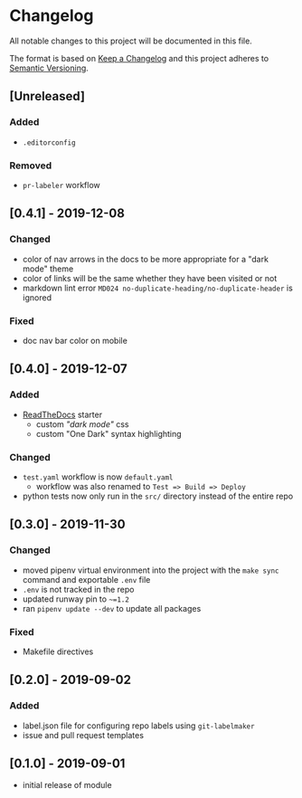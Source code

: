 # Changelog

All notable changes to this project will be documented in this file.

The format is based on [Keep a Changelog](http://keepachangelog.com/en/1.0.0/)
and this project adheres to [Semantic Versioning](http://semver.org/spec/v2.0.0.html).

## [Unreleased]

### Added

- `.editorconfig`

### Removed

- `pr-labeler` workflow

## [0.4.1] - 2019-12-08

### Changed

- color of nav arrows in the docs to be more appropriate for a "dark mode" theme
- color of links will be the same whether they have been visited or not
- markdown lint error `MD024 no-duplicate-heading/no-duplicate-header` is ignored

### Fixed

- doc nav bar color on mobile

## [0.4.0] - 2019-12-07

### Added

- [ReadTheDocs](https://readthedocs.org) starter
  - custom _"dark mode"_ css
  - custom "One Dark" syntax highlighting

### Changed

- `test.yaml` workflow is now `default.yaml`
  - workflow was also renamed to `Test => Build => Deploy`
- python tests now only run in the `src/` directory instead of the entire repo

## [0.3.0] - 2019-11-30

### Changed

- moved pipenv virtual environment into the project with the `make sync` command and exportable `.env` file
- `.env` is not tracked in the repo
- updated runway pin to `~=1.2`
- ran `pipenv update --dev` to update all packages

### Fixed

- Makefile directives

## [0.2.0] - 2019-09-02

### Added

- label.json file for configuring repo labels using `git-labelmaker`
- issue and pull request templates

## [0.1.0] - 2019-09-01

- initial release of module
